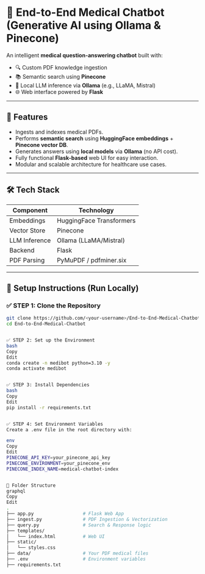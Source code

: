 # 🧠 End-to-End Medical Chatbot (Generative AI using Ollama & Pinecone)

An intelligent **medical question-answering chatbot** built with:

- 🔍 Custom PDF knowledge ingestion
- 📚 Semantic search using **Pinecone**
- 🧠 Local LLM inference via **Ollama** (e.g., LLaMA, Mistral)
- 🌐 Web interface powered by **Flask**

---

## 🚀 Features

- Ingests and indexes medical PDFs.
- Performs **semantic search** using **HuggingFace embeddings** + **Pinecone vector DB**.
- Generates answers using **local models** via **Ollama** (no API cost).
- Fully functional **Flask-based** web UI for easy interaction.
- Modular and scalable architecture for healthcare use cases.

---

## 🛠️ Tech Stack

| Component          | Technology               |
|-------------------|--------------------------|
| Embeddings         | HuggingFace Transformers |
| Vector Store       | Pinecone                 |
| LLM Inference      | Ollama (LLaMA/Mistral)   |
| Backend            | Flask                    |
| PDF Parsing        | PyMuPDF / pdfminer.six   |

---

## 🧪 Setup Instructions (Run Locally)

### ✅ STEP 1: Clone the Repository

```bash
git clone https://github.com/<your-username>/End-to-End-Medical-Chatbot.git
cd End-to-End-Medical-Chatbot


✅ STEP 2: Set up the Environment
bash
Copy
Edit
conda create -n medibot python=3.10 -y
conda activate medibot


✅ STEP 3: Install Dependencies
bash
Copy
Edit
pip install -r requirements.txt


✅ STEP 4: Set Environment Variables
Create a .env file in the root directory with:

env
Copy
Edit
PINECONE_API_KEY=your_pinecone_api_key
PINECONE_ENVIRONMENT=your_pinecone_env
PINECONE_INDEX_NAME=medical-chatbot-index


🧾 Folder Structure
graphql
Copy
Edit
.
├── app.py                  # Flask Web App
├── ingest.py               # PDF Ingestion & Vectorization
├── query.py                # Search & Response logic
├── templates/
│   └── index.html          # Web UI
├── static/
│   └── styles.css
├── data/                   # Your PDF medical files
├── .env                    # Environment variables
├── requirements.txt


